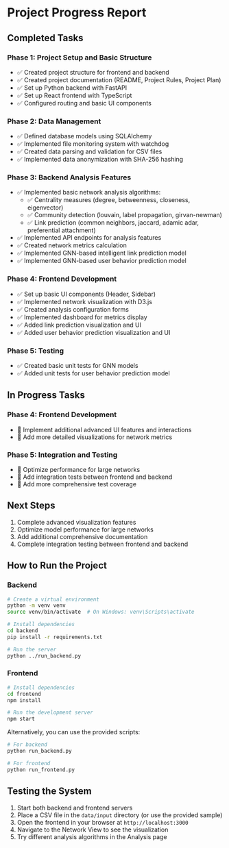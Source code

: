 # Project Progress Report

## Completed Tasks

### Phase 1: Project Setup and Basic Structure
- ✅ Created project structure for frontend and backend
- ✅ Created project documentation (README, Project Rules, Project Plan)
- ✅ Set up Python backend with FastAPI
- ✅ Set up React frontend with TypeScript
- ✅ Configured routing and basic UI components

### Phase 2: Data Management
- ✅ Defined database models using SQLAlchemy
- ✅ Implemented file monitoring system with watchdog
- ✅ Created data parsing and validation for CSV files
- ✅ Implemented data anonymization with SHA-256 hashing

### Phase 3: Backend Analysis Features
- ✅ Implemented basic network analysis algorithms:
  - ✅ Centrality measures (degree, betweenness, closeness, eigenvector)
  - ✅ Community detection (louvain, label propagation, girvan-newman)
  - ✅ Link prediction (common neighbors, jaccard, adamic adar, preferential attachment)
- ✅ Implemented API endpoints for analysis features
- ✅ Created network metrics calculation
- ✅ Implemented GNN-based intelligent link prediction model
- ✅ Implemented GNN-based user behavior prediction model

### Phase 4: Frontend Development
- ✅ Set up basic UI components (Header, Sidebar)
- ✅ Implemented network visualization with D3.js
- ✅ Created analysis configuration forms
- ✅ Implemented dashboard for metrics display
- ✅ Added link prediction visualization and UI
- ✅ Added user behavior prediction visualization and UI

### Phase 5: Testing
- ✅ Created basic unit tests for GNN models
- ✅ Added unit tests for user behavior prediction model

## In Progress Tasks

### Phase 4: Frontend Development
- 🔄 Implement additional advanced UI features and interactions
- 🔄 Add more detailed visualizations for network metrics

### Phase 5: Integration and Testing
- 🔄 Optimize performance for large networks
- 🔄 Add integration tests between frontend and backend
- 🔄 Add more comprehensive test coverage

## Next Steps

1. Complete advanced visualization features
2. Optimize model performance for large networks
3. Add additional comprehensive documentation
4. Complete integration testing between frontend and backend

## How to Run the Project

### Backend

```bash
# Create a virtual environment
python -m venv venv
source venv/bin/activate  # On Windows: venv\Scripts\activate

# Install dependencies
cd backend
pip install -r requirements.txt

# Run the server
python ../run_backend.py
```

### Frontend

```bash
# Install dependencies
cd frontend
npm install

# Run the development server
npm start
```

Alternatively, you can use the provided scripts:

```bash
# For backend
python run_backend.py

# For frontend
python run_frontend.py
```

## Testing the System

1. Start both backend and frontend servers
2. Place a CSV file in the `data/input` directory (or use the provided sample)
3. Open the frontend in your browser at `http://localhost:3000`
4. Navigate to the Network View to see the visualization
5. Try different analysis algorithms in the Analysis page 